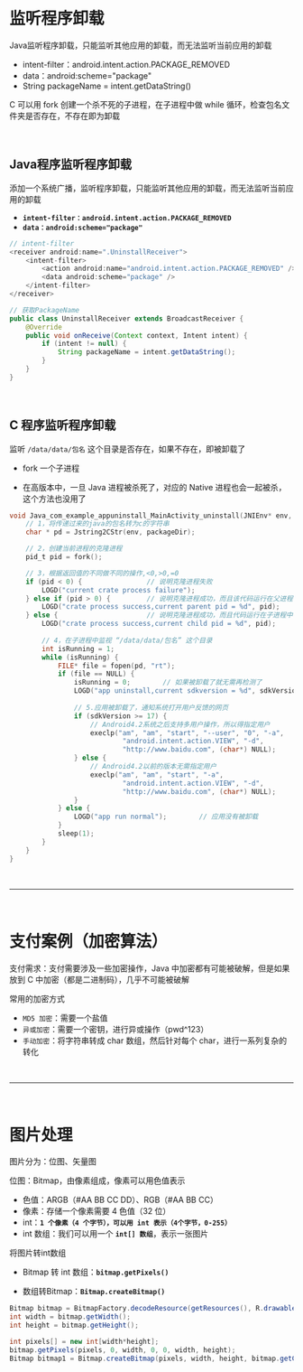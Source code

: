 # 监听程序卸载

Java监听程序卸载，只能监听其他应用的卸载，而无法监听当前应用的卸载

- intent-filter：android.intent.action.PACKAGE_REMOVED
- data：android:scheme="package"
- String packageName = intent.getDataString()

C 可以用 fork 创建一个杀不死的子进程，在子进程中做 while 循环，检查包名文件夹是否存在，不存在即为卸载

<br/>

## Java程序监听程序卸载

添加一个系统广播，监听程序卸载，只能监听其他应用的卸载，而无法监听当前应用的卸载

- **`intent-filter：android.intent.action.PACKAGE_REMOVED`**
- **`data：android:scheme="package"`**

```java
// intent-filter
<receiver android:name=".UninstallReceiver">
    <intent-filter>
        <action android:name="android.intent.action.PACKAGE_REMOVED" />
        <data android:scheme="package" />
    </intent-filter>
</receiver>

// 获取PackageName
public class UninstallReceiver extends BroadcastReceiver {
    @Override
    public void onReceive(Context context, Intent intent) {
        if (intent != null) {
            String packageName = intent.getDataString();
        }
    }
}
```

<br/>

## C 程序监听程序卸载

监听 `/data/data/包名` 这个目录是否存在，如果不存在，即被卸载了

- fork 一个子进程

- 在高版本中，一旦 Java 进程被杀死了，对应的 Native 进程也会一起被杀，这个方法也没用了

```c
void Java_com_example_appuninstall_MainActivity_uninstall(JNIEnv* env, jobject obj, jstring packageDir, jint sdkVersion) {
    // 1，将传递过来的java的包名转为c的字符串
    char * pd = Jstring2CStr(env, packageDir);

    // 2，创建当前进程的克隆进程
    pid_t pid = fork();

    // 3，根据返回值的不同做不同的操作,<0,>0,=0
    if (pid < 0) {                // 说明克隆进程失败
        LOGD("current crate process failure");
    } else if (pid > 0) {         // 说明克隆进程成功，而且该代码运行在父进程中
        LOGD("crate process success,current parent pid = %d", pid);
    } else {                      // 说明克隆进程成功，而且代码运行在子进程中
        LOGD("crate process success,current child pid = %d", pid);
        
        // 4，在子进程中监视 “/data/data/包名” 这个目录
        int isRunning = 1;
        while (isRunning) {
            FILE* file = fopen(pd, "rt");
            if (file == NULL) {
                isRunning = 0;        // 如果被卸载了就无需再检测了
                LOGD("app uninstall,current sdkversion = %d", sdkVersion);
                
                // 5.应用被卸载了，通知系统打开用户反馈的网页
                if (sdkVersion >= 17) {
                    // Android4.2系统之后支持多用户操作，所以得指定用户
                    execlp("am", "am", "start", "--user", "0", "-a",
                            "android.intent.action.VIEW", "-d",
                            "http://www.baidu.com", (char*) NULL);
                } else {
                    // Android4.2以前的版本无需指定用户
                    execlp("am", "am", "start", "-a",
                            "android.intent.action.VIEW", "-d",
                            "http://www.baidu.com", (char*) NULL);
                }
            } else {
                LOGD("app run normal");        // 应用没有被卸载
            }
            sleep(1);
        }
    }
}
```

<br/>

---

<br/>

# 支付案例（加密算法）

支付需求：支付需要涉及一些加密操作，Java 中加密都有可能被破解，但是如果放到 C 中加密（都是二进制码），几乎不可能被破解

常用的加密方式

- `MD5 加密`：需要一个盐值
- `异或加密`：需要一个密钥，进行异或操作（pwd^123）
- `手动加密`：将字符串转成 char 数组，然后针对每个 char，进行一系列复杂的转化

<br/>

---

<br/>

# 图片处理

图片分为：位图、矢量图

位图：Bitmap，由像素组成，像素可以用色值表示

- 色值：ARGB（#AA BB CC DD）、RGB（#AA BB CC）
- 像素：存储一个像素需要 4 色值（32 位）
- int：**`1 个像素（4 个字节），可以用 int 表示（4个字节，0-255）`**
- int 数组：我们可以用一个 **`int[] 数组`**，表示一张图片

将图片转int数组

- Bitmap 转 int 数组：**`bitmap.getPixels()`**

- 数组转Bitmap：**`Bitmap.createBitmap()`**

```java
Bitmap bitmap = BitmapFactory.decodeResource(getResources(), R.drawable.abc);
int width = bitmap.getWidth();
int height = bitmap.getHeight();

int pixels[] = new int[width*height];
bitmap.getPixels(pixels, 0, width, 0, 0, width, height);
Bitmap bitmap1 = Bitmap.createBitmap(pixels, width, height, bitmap.getConfig());
```